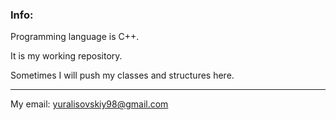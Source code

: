 ### Info:

Programming language is C++.

It is my working repository.

Sometimes I will push my classes and structures here.

---
My email: yuralisovskiy98@gmail.com
